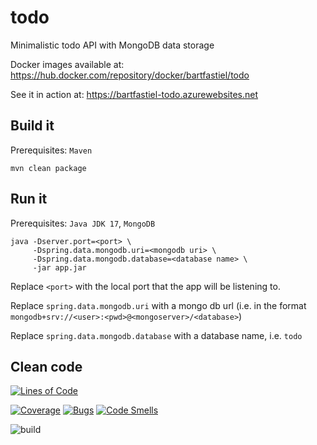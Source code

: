 # todo

Minimalistic todo API with MongoDB data storage

Docker images available at: https://hub.docker.com/repository/docker/bartfastiel/todo

See it in action at: https://bartfastiel-todo.azurewebsites.net

## Build it

Prerequisites: `Maven`

```shell
mvn clean package
```

## Run it

Prerequisites: `Java JDK 17`, `MongoDB`

```shell
java -Dserver.port=<port> \
     -Dspring.data.mongodb.uri=<mongodb uri> \
     -Dspring.data.mongodb.database=<database name> \
     -jar app.jar
```

Replace `<port>` with the local port that the app will be listening to.

Replace `spring.data.mongodb.uri` with a mongo db url (i.e. in the
format `mongodb+srv://<user>:<pwd>@<mongoserver>/<database>`)

Replace `spring.data.mongodb.database` with a database name, i.e. `todo`

## Clean code

[![Lines of Code](https://sonarcloud.io/api/project_badges/measure?project=bartfastiel_todo&metric=ncloc)](https://sonarcloud.io/summary/new_code?id=bartfastiel_todo)

[![Coverage](https://sonarcloud.io/api/project_badges/measure?project=bartfastiel_todo&metric=coverage)](https://sonarcloud.io/summary/new_code?id=bartfastiel_todo)
[![Bugs](https://sonarcloud.io/api/project_badges/measure?project=bartfastiel_todo&metric=bugs)](https://sonarcloud.io/summary/new_code?id=bartfastiel_todo)
[![Code Smells](https://sonarcloud.io/api/project_badges/measure?project=bartfastiel_todo&metric=code_smells)](https://sonarcloud.io/summary/new_code?id=bartfastiel_todo)

![build](https://github.com/bartfastiel/todo/actions/workflows/maven.yml/badge.svg)

